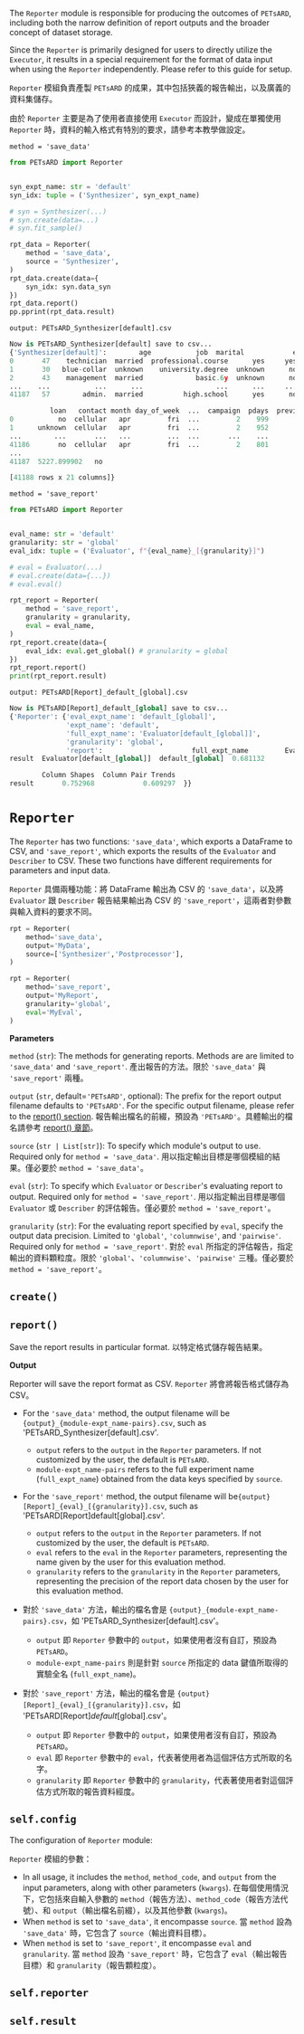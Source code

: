 The `Reporter` module is responsible for producing the outcomes of `PETsARD`, including both the narrow definition of report outputs and the broader concept of dataset storage.

Since the `Reporter` is primarily designed for users to directly utilize the `Executor`, it results in a special requirement for the format of data input when using the `Reporter` independently. Please refer to this guide for setup.

`Reporter` 模組負責產製 `PETsARD` 的成果，其中包括狹義的報告輸出，以及廣義的資料集儲存。

由於 `Reporter` 主要是為了使用者直接使用 `Executor` 而設計，變成在單獨使用 `Reporter` 時，資料的輸入格式有特別的要求，請參考本教學做設定。


`method = 'save_data'`

```Python
from PETsARD import Reporter


syn_expt_name: str = 'default'
syn_idx: tuple = ('Synthesizer', syn_expt_name)

# syn = Synthesizer(...)
# syn.create(data=...)
# syn.fit_sample()

rpt_data = Reporter(
    method = 'save_data',
    source = 'Synthesizer',
)
rpt_data.create(data={
    syn_idx: syn.data_syn
})
rpt_data.report()
pp.pprint(rpt_data.result)
```

```plain_text
output: PETsARD_Synthesizer[default].csv
```

```Python
Now is PETsARD_Synthesizer[default] save to csv...
{'Synthesizer[default]':        age           job  marital            education  default housing  \
0       47    technician  married  professional.course      yes     yes
1       30   blue-collar  unknown    university.degree  unknown      no
2       43    management  married             basic.6y  unknown      no
...    ...           ...      ...                  ...      ...     ...
41187   57        admin.  married          high.school      yes      no

          loan   contact month day_of_week  ...  campaign  pdays  previous  \
0           no  cellular   apr         fri  ...         2    999         0
1      unknown  cellular   apr         fri  ...         2    952         0
...        ...       ...   ...         ...  ...       ...    ...       ...
41186       no  cellular   apr         fri  ...         2    801         1
...
41187  5227.899902   no

[41188 rows x 21 columns]}
```


`method = 'save_report'`

```Python
from PETsARD import Reporter


eval_name: str = 'default'
granularity: str = 'global'
eval_idx: tuple = ('Evaluator', f"{eval_name}_[{granularity}]")

# eval = Evaluator(...)
# eval.create(data={...})
# eval.eval()

rpt_report = Reporter(
    method = 'save_report',
    granularity = granularity,
    eval = eval_name,
)
rpt_report.create(data={
    eval_idx: eval.get_global() # granularity = global
})
rpt_report.report()
print(rpt_report.result)
```

```plain_text
output: PETsARD[Report]_default_[global].csv
```

```Python
Now is PETsARD[Report]_default_[global] save to csv...
{'Reporter': {'eval_expt_name': 'default_[global]',
              'expt_name': 'default',
              'full_expt_name': 'Evaluator[default_[global]]',
              'granularity': 'global',
              'report':                      full_expt_name         Evaluator     Score  \
result  Evaluator[default_[global]]  default_[global]  0.681132

        Column Shapes  Column Pair Trends
result       0.752968            0.609297  }}
```


# `Reporter`


The `Reporter` has two functions: `'save_data'`, which exports a DataFrame to CSV, and `'save_report'`, which exports the results of the `Evaluator` and `Describer` to CSV. These two functions have different requirements for parameters and input data.

`Reporter` 具備兩種功能：將 DataFrame 輸出為 CSV 的 `'save_data'`，以及將 `Evaluator` 跟 `Describer` 報告結果輸出為 CSV 的 `'save_report'`，這兩者對參數與輸入資料的要求不同。


```Python
rpt = Reporter(
    method='save_data',
    output='MyData',
    source=['Synthesizer','Postprocessor'],
)
```

```Python
rpt = Reporter(
    method='save_report',
    output='MyReport',
    granularity='global',
    eval='MyEval',
)
```


**Parameters**


`method` (`str`): The methods for generating reports. Methods are are limited to `'save_data'` and `'save_report'`. 產出報告的方法。限於 `'save_data'` 與 `'save_report'` 兩種。

`output` (`str`, default=`'PETsARD'`, optional): The prefix for the report output filename defaults to `'PETsARD'`. For the specific output filename, please refer to the [report() section](https://nics-tw.github.io/PETsARD/Reporter.html#report). 報告輸出檔名的前綴，預設為 `'PETsARD'`。具體輸出的檔名請參考 [report() 章節](https://nics-tw.github.io/PETsARD/Reporter.html#report)。

`source` (`str | List[str]`): To specify which module's output to use. Required only for `method = 'save_data'`. 用以指定輸出目標是哪個模組的結果。僅必要於 `method = 'save_data'`。

`eval` (`str`): To specify which `Evaluator` or `Describer`'s evaluating report to output. Required only for `method = 'save_report'`. 用以指定輸出目標是哪個 `Evaluator` 或 `Describer` 的評估報告。僅必要於 `method = 'save_report'`。

`granularity` (`str`): For the evaluating report specified by `eval`, specify the output data precision. Limited to `'global'`, `'columnwise'`, and `'pairwise'`. Required only for `method = 'save_report'`. 對於 `eval` 所指定的評估報告，指定輸出的資料顆粒度。限於 `'global'`、`'columnwise'`、`'pairwise'` 三種。僅必要於 `method = 'save_report'`。


## `create()`


## `report()`


Save the report results in particular format. 以特定格式儲存報告結果。


**Output**


Reporter will save the report format as CSV. `Reporter` 將會將報告格式儲存為 CSV。


- For the `'save_data'` method, the output filename will be `{output}_{module-expt_name-pairs}.csv`, such as 'PETsARD_Synthesizer[default].csv'.
    - `output` refers to the `output` in the `Reporter` parameters. If not customized by the user, the default is `PETsARD`.
    - `module-expt_name-pairs` refers to the full experiment name (`full_expt_name`) obtained from the data keys specified by `source`.

- For the `'save_report'` method, the output filename will be`{output}[Report]_{eval}_[{granularity}].csv`, such as 'PETsARD[Report]default[global].csv'.
    - `output` refers to the `output` in the `Reporter` parameters. If not customized by the user, the default is `PETsARD`.
    - `eval` refers to the `eval` in the `Reporter` parameters, representing the name given by the user for this evaluation method.
    - `granularity` refers to the `granularity` in the `Reporter` parameters, representing the precision of the report data chosen by the user for this evaluation method.

- 對於 `'save_data'` 方法，輸出的檔名會是 `{output}_{module-expt_name-pairs}.csv`，如 'PETsARD_Synthesizer[default].csv'。
    - `output` 即 `Reporter` 參數中的 `output`，如果使用者沒有自訂，預設為 `PETsARD`。
    - `module-expt_name-pairs` 則是針對 `source` 所指定的 data 鍵值所取得的實驗全名 (`full_expt_name`)。

- 對於 `'save_report'` 方法，輸出的檔名會是 `{output}[Report]_{eval}_[{granularity}].csv`，如 'PETsARD[Report]_default_[global].csv'。
    - `output` 即 `Reporter` 參數中的 `output`，如果使用者沒有自訂，預設為 `PETsARD`。
    - `eval` 即 `Reporter` 參數中的 `eval`，代表著使用者為這個評估方式所取的名字。
    - `granularity` 即 `Reporter` 參數中的 `granularity`，代表著使用者對這個評估方式所取的報告資料經度。


## `self.config`


The configuration of `Reporter` module:

`Reporter` 模組的參數：

- In all usage, it includes the `method`, `method_code`, and `output` from the input parameters, along with other parameters (`kwargs`). 在每個使用情況下，它包括來自輸入參數的 `method`（報告方法）、`method_code`（報告方法代號）、和 `output`（輸出檔名前綴），以及其他參數 (`kwargs`)。
- When `method` is set to `'save_data'`, it encompasse `source`. 當 `method` 設為 `'save_data'` 時，它包含了 `source`（輸出資料目標）。
- When `method` is set to `'save_report'`, it encompasse `eval` and `granularity`. 當 `method` 設為 `'save_report'` 時，它包含了 `eval`（輸出報告目標）和 `granularity`（報告顆粒度）。


## `self.reporter`


## `self.result`

